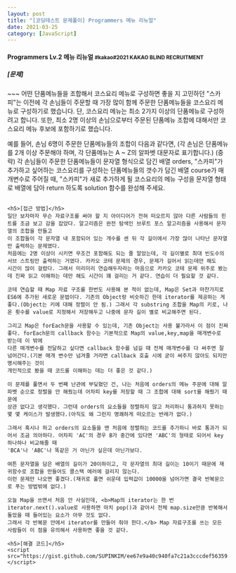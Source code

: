 ```yaml
---
layout: post
title: "[코딩테스트 문제풀이] Programmers 메뉴 리뉴얼"
date: 2021-03-25
category: [JavaScript]
---
```


<h4>Programmers Lv.2 메뉴 리뉴얼 <small>#kakao#2021 KAKAO BLIND RECRUITMENT</small></h4>

<h5>[문제]</h5>
~~~
어떤 단품메뉴들을 조합해서 코스요리 메뉴로 구성하면 좋을 지 고민하던 "스카피"는 이전에 각 손님들이 주문할 때 가장 많이 함께 주문한 단품메뉴들을 코스요리 메뉴로 구성하기로 했습니다.
단, 코스요리 메뉴는 최소 2가지 이상의 단품메뉴로 구성하려고 합니다. 또한, 최소 2명 이상의 손님으로부터 주문된 단품메뉴 조합에 대해서만 코스요리 메뉴 후보에 포함하기로 했습니다.

예를 들어, 손님 6명이 주문한 단품메뉴들의 조합이 다음과 같다면,
(각 손님은 단품메뉴를 2개 이상 주문해야 하며, 각 단품메뉴는 A ~ Z의 알파벳 대문자로 표기합니다.)
(중략)
각 손님들이 주문한 단품메뉴들이 문자열 형식으로 담긴 배열 orders, "스카피"가 추가하고 싶어하는 코스요리를 구성하는 단품메뉴들의 갯수가 담긴 배열 course가 매개변수로 주어질 때, 
"스카피"가 새로 추가하게 될 코스요리의 메뉴 구성을 문자열 형태로 배열에 담아 return 하도록 solution 함수를 완성해 주세요.
~~~

<h5>[접근 방법]</h5>
일단 보자마자 무슨 자료구조를 써야 할 지 아이디어가 전혀 떠오르지 않아 다른 사람들의 힌트를 조금 보고 감을 잡았다. 알고리즘은 완전 탐색인 브루트 포스 알고리즘을 사용해서 문자열의 조합을 만들고
이 조합들이 각 문자열 내 포함되어 있는 개수를 센 뒤 각 길이에서 가장 많이 나타난 문자열만 출력하는 문제였다. 
처음에는 2명 이상이 시키면 무조건 포함해도 되는 줄 알았는데, 각 길이별로 최대 빈도수의 서브 스트링만 출력하는 거였다. 카카오 코테 문제의 경우, 문제가 길어서 읽는데만 해도 
시간이 많이 걸렸다. 그래서 미리미리 연습해두자라는 마음으로 카카오 코테 문제 위주로 봤는데 진짜 읽고 이해하는 데만 해도 시간이 꽤 걸리는 거 같다. 연습이 더 필요할 것 같다.

코테 연습할 때 Map 자료 구조를 한번도 사용해 본 적이 없는데, Map은 Set과 마찬가지로 ES6에 추가된 새로운 문법이다. 기존의 Object랑 비슷하긴 한데 iterator를 제공하는 게 좋다.(Object는 키에 대해 정렬이 안 됨.) 그래서 각 substring 조합을 Map의 키로, 나온 횟수를 value로 지정해서 저장해두고 나중에 문자 길이 별로 비교해주면 된다.

그리고 Map은 forEach문을 사용할 수 있는데, 기존 Object는 사용 불가라서 이 점이 진짜 좋다. forEach문의 callback 함수는 기본적으로 Map의 value,key,map을 매개변수로 받는데 이 밖에 
다른 매개변수를 전달하고 싶다면 callback 함수를 넘길 때 전체 매개변수를 다 써주면 잘 넘어간다.(기본 매개 변수만 넘겨줄 거라면 callback 호출 시에 굳이 써주지 않아도 되지만 명시해주는 것이 
개인적으로 봤을 때 코드를 이해하는 데는 더 좋은 것 같다.)

이 문제를 풀면서 두 번째 난관에 부딪혔던 건, 나는 처음에 orders의 메뉴 주문에 대해 알파벳 순으로 정렬을 안 해줬는데 어차피 key를 저장할 때 그 조합에 대해 sort를 해줬기 때문에 
상관 없다고 생각했다. 그런데 orders의 요소들을 정렬하지 않고 처리하니 통과하지 못하는 몇 몇 케이스가 발생했다.(아직도 왜 그런지 명쾌하게 떠오르는 반례가 없다.) 

그래서 혹시나 하고 orders의 요소들을 맨 처음에 정렬하는 코드를 추가하니 바로 통과가 되어서 조금 의아하다. 어차피 'AC'의 경우 B가 중간에 있다면 'ABC'의 형태로 되어서 key 하나하나 비교해줄 때
'BCA'나 'ABC'나 똑같은 거 아닌가 싶은데 아닌가보다.

여튼 문자열을 담은 배열의 길이가 20이하이고, 각 문자열의 최대 길이는 10이기 때문에 재귀함수로 조합을 만들어도 콜스택 에러에 걸리지 않는다.
이런 문제만 나오면 좋겠다.(재귀로 풀면 쉬운데 입력값이 10000을 넘어가면 결국 반복문으로 푸는 방법밖에 없다.)

오늘 Map을 쓰면서 처음 안 사실인데, <b>Map의 iterator는 한 번 iterator.next().value로 사용하면 마치 pop()과 같아서 전체 map.size만큼 반복해서 돌았을 때 들어있는 요소가 아무 것도 없다.
그래서 각 반복문 안에서 iterator를 만들어 줘야 한다.</b> Map 자료구조를 쓰는 모든 사람들이 이 점을 유의해서 사용하면 좋을 것 같다.

<h5>[해결 코드]</h5>
<script src="https://gist.github.com/SUPINKIM/ee67e9a40c940fa7c21a3cccdef56359.js"></script>


